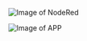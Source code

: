 ![Image of NodeRed](https://github.com/AquilesBurlamaqui/InternetDasCoisas/new/master/projeto6/turma%202019.2/Jackson/1.png)

![Image of APP](https://github.com/AquilesBurlamaqui/InternetDasCoisas/new/master/projeto6/turma%202019.2/Jackson/2.png)

